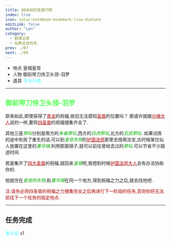 ```yaml
---
title: 08未知的圣兽行踪
index: true
icon: solar:notebook-bookmark-line-duotone
editLink: false
author: "Len"
category:
  - 剧情记录
  - 仙族主线任务
prev: ./07
next: ./09
---
```


- 地点 皇城皇宫
- 人物 御前带刀侍卫头领-羽罗
- 道具 <span style="color: #55FFFF;">青龙分魂</span>

------

## <span style="color:#55FF55;font-weight:bold;">御前带刀侍卫头领-羽罗</span>

原来如此,即使获得了<span style="color: #AA0000;"><span style="text-decoration: underline;">青龙</span></span>的祝福,依旧无法感知<span style="color: #AA0000;"><span style="text-decoration: underline;">圣兽</span></span>的位置吗？
那或许就跟<span style="color: #AA0000;"><span style="text-decoration: underline;">分魂大人</span></span>说的一样,要将<span style="color: #AA0000;"><span style="text-decoration: underline;">四圣兽</span></span>的祝福搜集齐全了.

其他三座<span style="color: #00AA00;"><span style="font-style: italic;">祭坛</span></span>分别是南方的<span style="color: #00AA00;"><span style="font-style: italic;">朱雀祭坛</span></span>,西方的<span style="color: #00AA00;"><span style="font-style: italic;">白虎祭坛</span></span>,北方的<span style="color: #00AA00;"><span style="font-style: italic;">玄武祭坛</span></span>.
如果试炼的途中失败了重生的话,可以到<span style="color: #00AA00;"><span style="font-style: italic;">皇宫东侧</span></span>的<span style="color: #AA0000;"><span style="text-decoration: underline;">护国法师</span></span>那里去借用法宝,古时候某位仙人放置在这里的<span style="color: #00AA00;"><span style="font-style: italic;">重华镜</span></span>.利用那面镜子,就可以前往曾经去过的<span style="color: #00AA00;"><span style="font-style: italic;">祭坛</span></span>.可以节省不少路途时间.

若是集齐了<span style="color: #AA0000;"><span style="text-decoration: underline;">四大圣兽</span></span>的祝福,就回来<span style="color: #00AA00;"><span style="font-style: italic;">皇城</span></span>吧,我想到时候<span style="color: #AA0000;"><span style="text-decoration: underline;">护国法师大人</span></span>会有办法协助你的.

他就住在<span style="color: #00AA00;"><span style="font-style: italic;">皇宫的东侧</span></span>,和<span style="color: #00AA00;"><span style="font-style: italic;">重华镜</span></span>在同一个地方,得到祝福之力之后,就去找他吧.

<span style="color: #AA0000;">注:请务必将四圣兽的祝福之力搜集完全之后再进行下一阶段的任务,否则你将无法前往下一个任务的指定地点.</span>

------

## 任务完成

<span style="color: #55FFFF;">重华晶</span> x1

